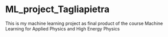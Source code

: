 # ML_project_Tagliapietra
This is my machine learning project as final product of the course Machine Learning for Applied Physics and High Energy Physics
